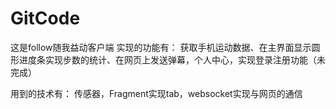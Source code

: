 # GitCode

这是follow随我益动客户端
实现的功能有：
获取手机运动数据、在主界面显示圆形进度条实现步数的统计、在网页上发送弹幕，个人中心，实现登录注册功能（未完成）

用到的技术有：
传感器，Fragment实现tab，websocket实现与网页的通信
